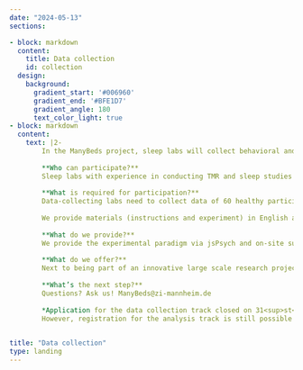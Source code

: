 ```yaml
---
date: "2024-05-13"
sections:

- block: markdown
  content:
    title: Data collection
    id: collection
  design:
    background:
      gradient_start: '#006960'
      gradient_end: '#BFE1D7'
      gradient_angle: 180
      text_color_light: true
- block: markdown
  content:
    text: |2-
        In the ManyBeds project, sleep labs will collect behavioral and sleep-EEG data using acoustically cued TMR similar to Rudoy et al. (2009). Find out more about how to contribute to the data collection of ManyBeds here.  
        
        **Who can participate?**  
        Sleep labs with experience in conducting TMR and sleep studies as well as monitoring and scoring sleep EEG online are cordially invited to apply to be one of the 10 data-collecting lab sites. Labs can apply as a team of up to 3 researchers, of whom one needs to be a PI or postdoctoral researcher with the required expertise. Labs need to specify the team member(s) running the experiments and describe their expertise. 
       
        **What is required for participation?**  
        Data-collecting labs need to collect data of 60 healthy participants (30 sleep condition, 30 wake condition; both after exclusion), aged 18 – 40 years, over the course of 12-18 months. Data collection is expected to start at the beginning of January 2025. The main part of the experiment includes an afternoon nap and takes approximately 3 hours. In addition, participants need to take an adaptation nap approximately 1 week prior to the main experiment (1,5 h). Labs need to have access to a sleep lab including a bed, audio setup next to the bed, and computer setup including audio with a screen diagonal of at least 50cm/20in. At the moment, we do not impose requirements for the EEG setup. 
        
        We provide materials (instructions and experiment) in English and German. Other languages need to be translated by the participating labs. We obtained ethical approval at the Central Institute of Mental Health, Mannheim, Germany, but depending on your institution, you may have to additionally seek approval by your institution’s IRB. Moreover, as a quality check, researchers of the data-collecting labs running the experiment will each be asked to score sleep EEGs of the other participating labs. 
        
        **What do we provide?**
        We provide the experimental paradigm via jsPsych and on-site support in implementing the procedure in your lab. We will further provide training materials for online sleep scoring and for the data collection procedure in general. Additionally, we have funding available to cover participant reimbursement and consumables, as well as funding for research assistants to assist in data collection. 
        
        **What do we offer?**  
        Next to being part of an innovative large scale research project on memory and sleep, we offer all contributors (data-collecting labs and analysis teams) co-authorship on the replication manuscript. Data-collecting labs will also be offered co-authorship on the dataset publication. In addition, we offer early access to the confirmation dataset prior to data sharing, allowing for exploration and possible additional publications. It is possible to take part in both data collection and analysis track. 
        
        **What’s the next step?**  
        Questions? Ask us! ManyBeds@zi-mannheim.de
        
        *Application for the data collection track closed on 31<sup>st</sup> of August 2024.*  
        However, registration for the analysis track is still possible <u>[here](https://redcap.link/ManyBeds)</u>.
        

title: "Data collection"
type: landing
---
```

